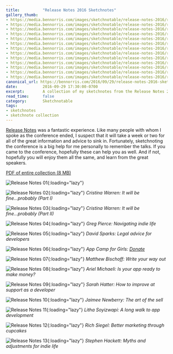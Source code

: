 ```yaml
---
title:          "Release Notes 2016 Sketchnotes"
gallery_thumb: 
- https://media.bennorris.com/images/sketchnotable/release-notes-2016/release-notes-2016-sketchnote-01.jpg
- https://media.bennorris.com/images/sketchnotable/release-notes-2016/release-notes-2016-sketchnote-02.jpg
- https://media.bennorris.com/images/sketchnotable/release-notes-2016/release-notes-2016-sketchnote-03.jpg
- https://media.bennorris.com/images/sketchnotable/release-notes-2016/release-notes-2016-sketchnote-04.jpg
- https://media.bennorris.com/images/sketchnotable/release-notes-2016/release-notes-2016-sketchnote-05.jpg
- https://media.bennorris.com/images/sketchnotable/release-notes-2016/release-notes-2016-sketchnote-06.jpg
- https://media.bennorris.com/images/sketchnotable/release-notes-2016/release-notes-2016-sketchnote-07.jpg
- https://media.bennorris.com/images/sketchnotable/release-notes-2016/release-notes-2016-sketchnote-08.jpg
- https://media.bennorris.com/images/sketchnotable/release-notes-2016/release-notes-2016-sketchnote-09.jpg
- https://media.bennorris.com/images/sketchnotable/release-notes-2016/release-notes-2016-sketchnote-10.jpg
- https://media.bennorris.com/images/sketchnotable/release-notes-2016/release-notes-2016-sketchnote-11.jpg
- https://media.bennorris.com/images/sketchnotable/release-notes-2016/release-notes-2016-sketchnote-12.jpg
- https://media.bennorris.com/images/sketchnotable/release-notes-2016/release-notes-2016-sketchnote-13.jpg
canonical_url: https://bennorris.com/2016/09/29/release-notes-2016-sketchnotes
date:           2016-09-29 17:30:00-0700
excerpt:        A collection of my sketchnotes from the Release Notes 2016 conference
read_time:      false
category:       Sketchnotable
tags:
- sketchnotes
- sketchnote collection
---
```


[Release Notes](https://releasenotes.tv/conference) was a fantastic experience. Like many people with whom I spoke as the conference ended, I suspect that it will take a week or two for all of the great information and advice to sink in. Fortunately, sketchnoting the conference is a big help for me personally to remember the talks. If you came to the conference, hopefully these can help you as well. And if not, hopefully you will enjoy them all the same, and learn from the great speakers.

[PDF of entire collection (8 MB)](https://media.bennorris.com/images/sketchnotable/release-notes-2016/Release-Notes-2016-Sketchnotes.pdf)

![Release Notes 01](https://media.bennorris.com/images/sketchnotable/release-notes-2016/release-notes-2016-sketchnote-01.jpg){:loading="lazy"}

![Release Notes 02](https://media.bennorris.com/images/sketchnotable/release-notes-2016/release-notes-2016-sketchnote-02.jpg){:loading="lazy"}
_Cristina Warren: It will be fine...probably (Part I)_

![Release Notes 03](https://media.bennorris.com/images/sketchnotable/release-notes-2016/release-notes-2016-sketchnote-03.jpg){:loading="lazy"}
_Cristina Warren: It will be fine...probably (Part II)_

![Release Notes 04](https://media.bennorris.com/images/sketchnotable/release-notes-2016/release-notes-2016-sketchnote-04.jpg){:loading="lazy"}
_Greg Pierce: Navigating indie life_

![Release Notes 05](https://media.bennorris.com/images/sketchnotable/release-notes-2016/release-notes-2016-sketchnote-05.jpg){:loading="lazy"}
_David Sparks: Legal advice for developers_

![Release Notes 06](https://media.bennorris.com/images/sketchnotable/release-notes-2016/release-notes-2016-sketchnote-06.jpg){:loading="lazy"}
_App Camp for Girls: [Donate](https://releasenotes.tv/appcamp4girls)_

![Release Notes 07](https://media.bennorris.com/images/sketchnotable/release-notes-2016/release-notes-2016-sketchnote-07.jpg){:loading="lazy"}
_Matthew Bischoff: Write your way out_

![Release Notes 08](https://media.bennorris.com/images/sketchnotable/release-notes-2016/release-notes-2016-sketchnote-08.jpg){:loading="lazy"}
_Ariel Michaeli: Is your app ready to make money?_

![Release Notes 09](https://media.bennorris.com/images/sketchnotes/release-notes-2016/release-notes-2016-sketchnote-09.jpg){:loading="lazy"}
_Sarah Hatter: How to improve at support as a developer_

![Release Notes 10](https://media.bennorris.com/images/sketchnotable/release-notes-2016/release-notes-2016-sketchnote-10.jpg){:loading="lazy"}
_Jaimee Newberry: The art of the sell_

![Release Notes 11](https://media.bennorris.com/images/sketchnotable/release-notes-2016/release-notes-2016-sketchnote-11.jpg){:loading="lazy"}
_Litha Soyizwapi: A long walk to app development_

![Release Notes 12](https://media.bennorris.com/images/sketchnotable/release-notes-2016/release-notes-2016-sketchnote-12.jpg){:loading="lazy"}
_Rich Siegel: Better marketing through cupcakes_

![Release Notes 13](https://media.bennorris.com/images/sketchnotable/release-notes-2016/release-notes-2016-sketchnote-13.jpg){:loading="lazy"}
_Stephen Hackett: Myths and adjustments for indie life_
